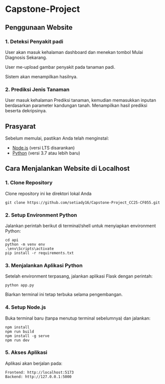 # Capstone-Project

## Penggunaan Website
### 1. Deteksi Penyakit padi
User akan masuk kehalaman dashboard dan menekan tombol Mulai Diagnosis Sekarang.

User me-upload gambar penyakit pada tanaman padi.

Sistem akan menampilkan hasilnya.

### 2. Prediksi Jenis Tanaman
User masuk kehalaman Prediksi tanaman, kemudian memasukkan inputan berdasarkan parameter kandungan tanah.
Menampilkan hasil prediksi beserta dekripsinya.

## Prasyarat
Sebelum memulai, pastikan Anda telah menginstal:
- [Node.js](https://nodejs.org/) (versi LTS disarankan)
- [Python](https://www.python.org/) (versi 3.7 atau lebih baru)

## Cara Menjalankan Website di Localhost

### 1. Clone Repository
Clone repository ini ke direktori lokal Anda
```
git clone https://github.com/setiady16/Capstone-Project_CC25-CF055.git
```

### 2. Setup Environment Python
Jalankan perintah berikut di terminal/shell untuk menyiapkan environment Python:
```
cd api
python -m venv env
.\env\Scripts\activate
pip install -r requirements.txt
```


### 3. Menjalankan Aplikasi Python
Setelah environment terpasang, jalankan aplikasi Flask dengan perintah:
```
python app.py
```
Biarkan terminal ini tetap terbuka selama pengembangan.

### 4. Setup Node.js
Buka terminal baru (tanpa menutup terminal sebelumnya) dan jalankan:
```
npm install
npm run build
npm install -g serve
npm run dev
```

### 5. Akses Aplikasi
Aplikasi akan berjalan pada:
```
Frontend: http://localhost:5173
Backend: http://127.0.0.1:5000
```
